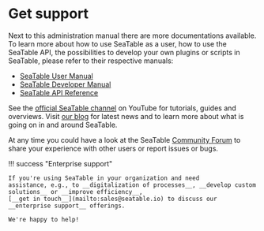 # Get support

Next to this administration manual there are more documentations available. To learn more about how to use SeaTable as a user, how to use the SeaTable API, the possibilities to develop your own plugins or scripts in SeaTable, please refer to their respective manuals:

- [SeaTable User Manual](https://docs.seatable.io/?lang=auto)
- [SeaTable Developer Manual](https://developer.seatable.io)
- [SeaTable API Reference](https://api.seatable.io)

See the [official SeaTable channel](https://youtube.com/seatable) on YouTube for tutorials, guides and overviews. Visit [our blog](https://seatable.io/blog/?lang=auto) for latest news and to learn more about what is going on in and around SeaTable.

At any time you could have a look at the SeaTable [Community Forum](https://forum.seatable.io) to share your experience with other users or report issues or bugs.

!!! success "Enterprise support"

    If you're using SeaTable in your organization and need
    assistance, e.g., to __digitalization of processes__, __develop custom solutions__ or __improve efficiency__,
    [__get in touch__](mailto:sales@seatable.io) to discuss our __enterprise support__ offerings.

    We're happy to help!
